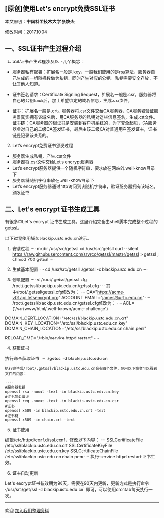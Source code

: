 ## [原创]使用Let's encrypt免费SSL证书

本文原创：**中国科学技术大学 张焕杰**

修改时间：2017.10.04

## 一、SSL证书产生过程介绍

1. SSL证书产生过程涉及以下几个概念：

* 服务器私有密钥：扩展名一般是.key，一般我们使用的是rsa算法，服务器自己生成的一组随机数做为私钥，同时产生对应的公钥。私钥需要安全存放，不让其他人知道。

* 证书签名请求：Certificate Signing Request，扩展名一般是.csr，服务器将自己的公钥hash后，加上希望绑定的域名信息，生成.csr文件。

* 证书：扩展名一般是.crt。服务器将.csr文件交给CA服务器，CA服务器验证服务器真实拥有该域名后，用CA服务器的私钥对这些信息签名，生成.crt文件。
证书链：CA服务器的根证书是安装到客户机系统的，为了安全起见，CA服务器会对自己的二级CA签发证书，最后由该二级CA对普通用户签发证书，证书链是记录该关系的。

2. Let's encrypt免费证书颁发过程

* 服务器生成私钥，产生.csr文件
* 服务器将.csr文件交给Let's encrypt服务器
* Let's encrypt服务器提供一个随机字符串，要求放在网站的.well-know目录下
* 服务器将随机字符串放在.well-know目录下
* Let's encrypt服务器通过http访问到该随机字符串，验证服务器拥有该域名，颁发证书

## 二、Let's encrypt 证书生成工具

有很多中Let's encrypt 证书生成工具，这里介绍完全由shell脚本完成整个过程的getssl。

以下过程使用域名blackip.ustc.edu.cn演示。

1. 安装过程
····
mkdir /usr/src/getssl
cd /usr/src/getsll
curl --silent https://raw.githubusercontent.com/srvrco/getssl/master/getssl > getssl ; chmod 700 getssl
····

2. 生成基本配置
····
cd /usr/src/getsll
 ./getssl -c blackip.ustc.edu.cn
····
3. 修改配置
···· 
 vi /root/.getssl/getssl.cfg /root/.getssl/blackip.ustc.edu.cn/getssl.cfg
····
其中/root/.getssl/getssl.cfg修改为：
····
CA="https://acme-v01.api.letsencrypt.org"
ACCOUNT_EMAIL="james@ustc.edu.cn"
····
/root/.getssl/blackip.ustc.edu.cn/getssl.cfg修改为：
····
ACL=('/var/www/html/.well-known/acme-challenge')

DOMAIN_CERT_LOCATION="/etc/ssl/blackip.ustc.edu.cn.crt"
DOMAIN_KEY_LOCATION="/etc/ssl/blackip.ustc.edu.cn.key"
DOMAIN_CHAIN_LOCATION="/etc/ssl/blackip.ustc.edu.cn.chain.pem"

RELOAD_CMD="/sbin/service httpd restart"
····

4. 获取证书

执行命令获取证书
····
./getssl -d blackip.ustc.edu.cn
````
执行完毕后/root/.getssl/blackip.ustc.edu.cn会有四个文件，使用以下命令可以看到文件的内容：

····
#服务器私钥
openssl rsa -noout -text -in blackip.ustc.edu.cn.key 
#证书签名请求
openssl req -noout -text -in blackip.ustc.edu.cn.csr
#证书
openssl x509 -in blackip.ustc.edu.cn.crt -text
#证书链
openssl x509 -in chain.crt -text
````

5. 证书使用

编辑/etc/httpd/conf.d/ssl.conf，修改以下内容：
····
SSLCertificateFile /etc/ssl/blackip.ustc.edu.cn.crt
SSLCertificateKeyFile /etc/ssl/blackip.ustc.edu.cn.key
SSLCertificateChainFile /etc/ssl/blackip.ustc.edu.cn.chain.pem
····
执行·service httpd restart·证书生效。 

6. 证书自动更新

Let's encrypt证书有效期为90天，需要在90天内更新，更新方式是执行命令
·/usr/src/get/ssl -d blackip.ustc.edu.cn`
即可，可以使用crontab每天执行一次。

***
欢迎 [加入我们整理资料](https://github.com/bg6cq/ITTS)


 